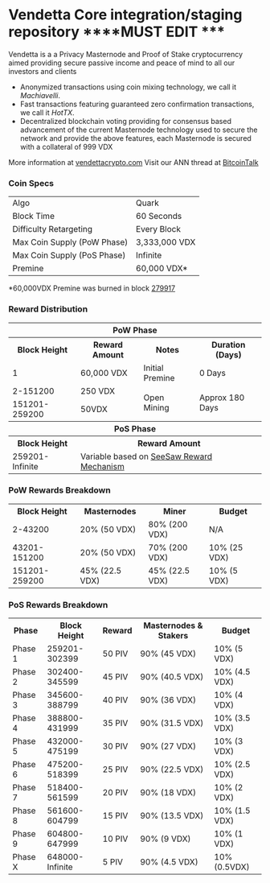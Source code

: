 Vendetta Core integration/staging repository  ****MUST EDIT ***
=====================================



Vendetta is a a Privacy Masternode and Proof of Stake cryptocurrency aimed providing secure passive income and peace of mind to all our investors and clients
- Anonymized transactions using coin mixing technology, we call it _Machiavelli_.
- Fast transactions featuring guaranteed zero confirmation transactions, we call it _HotTX_.
- Decentralized blockchain voting providing for consensus based advancement of the current Masternode
  technology used to secure the network and provide the above features, each Masternode is secured
  with a collateral of 999 VDX

More information at [vendettacrypto.com](http://www.vendettacrypto.com) Visit our ANN thread at [BitcoinTalk](http://www.bitcointalk.org/index.php?topic=1262920)

### Coin Specs
<table>
<tr><td>Algo</td><td>Quark</td></tr>
<tr><td>Block Time</td><td>60 Seconds</td></tr>
<tr><td>Difficulty Retargeting</td><td>Every Block</td></tr>
<tr><td>Max Coin Supply (PoW Phase)</td><td>3,333,000 VDX</td></tr>
<tr><td>Max Coin Supply (PoS Phase)</td><td>Infinite</td></tr>
<tr><td>Premine</td><td>60,000 VDX*</td></tr>
</table>

*60,000VDX Premine was burned in block [279917](http://www.presstab.pw/phpexplorer/Vendetta/block.php?blockhash=206d9cfe859798a0b0898ab00d7300be94de0f5469bb446cecb41c3e173a57e0)

### Reward Distribution

<table>
<th colspan=4>PoW Phase</th>
<tr><th>Block Height</th><th>Reward Amount</th><th>Notes</th><th>Duration (Days)</th></tr>
<tr><td>1</td><td>60,000 VDX</td><td>Initial Premine</td><td>0 Days</td></tr>
<tr><td>2-151200</td><td>250 VDX</td><td rowspan=2>Open Mining</td><td rowspan=2> Approx 180 Days</td></tr>
<tr><td>151201-259200</td><td>50VDX  </td></tr>
<tr><th colspan=4>PoS Phase</th></tr>
<tr><th>Block Height</th><th colspan=3>Reward Amount</th></tr>
<tr><td>259201-Infinite</td><td colspan=3>Variable based on <a href="https://vendettacrypto.com/knowledge-base/see-saw-rewards-mechanism/">SeeSaw Reward Mechanism</a></td></tr>
</table>

### PoW Rewards Breakdown

<table>
<th>Block Height</th><th>Masternodes</th><th>Miner</th><th>Budget</th>
<tr><td>2-43200</td><td>20% (50 VDX)</td><td>80% (200 VDX)</td><td>N/A</td></tr>
<tr><td>43201-151200</td><td>20% (50 VDX)</td><td>70% (200 VDX)</td><td>10% (25 VDX)</td></tr>
<tr><td>151201-259200</td><td>45% (22.5 VDX)</td><td>45% (22.5 VDX)</td><td>10% (5 VDX)</td></tr>
</table>

### PoS Rewards Breakdown

<table>
<th>Phase</th><th>Block Height</th><th>Reward</th><th>Masternodes & Stakers</th><th>Budget</th>
<tr><td>Phase 1</td><td>259201-302399</td><td>50 PIV</td><td>90% (45 VDX)</td><td>10% (5 VDX)</td></tr>
<tr><td>Phase 2</td><td>302400-345599</td><td>45 PIV</td><td>90% (40.5 VDX)</td><td>10% (4.5 VDX)</td></tr>
<tr><td>Phase 3</td><td>345600-388799</td><td>40 PIV</td><td>90% (36 VDX)</td><td>10% (4 VDX)</td></tr>
<tr><td>Phase 4</td><td>388800-431999</td><td>35 PIV</td><td>90% (31.5 VDX)</td><td>10% (3.5 VDX)</td></tr>
<tr><td>Phase 5</td><td>432000-475199</td><td>30 PIV</td><td>90% (27 VDX)</td><td>10% (3 VDX)</td></tr>
<tr><td>Phase 6</td><td>475200-518399</td><td>25 PIV</td><td>90% (22.5 VDX)</td><td>10% (2.5 VDX)</td></tr>
<tr><td>Phase 7</td><td>518400-561599</td><td>20 PIV</td><td>90% (18 VDX)</td><td>10% (2 VDX)</td></tr>
<tr><td>Phase 8</td><td>561600-604799</td><td>15 PIV</td><td>90% (13.5 VDX)</td><td>10% (1.5 VDX)</td></tr>
<tr><td>Phase 9</td><td>604800-647999</td><td>10 PIV</td><td>90% (9 VDX)</td><td>10% (1 VDX)</td></tr>
<tr><td>Phase X</td><td>648000-Infinite</td><td>5 PIV</td><td>90% (4.5 VDX)</td><td>10% (0.5VDX)</td></tr>
</table>
